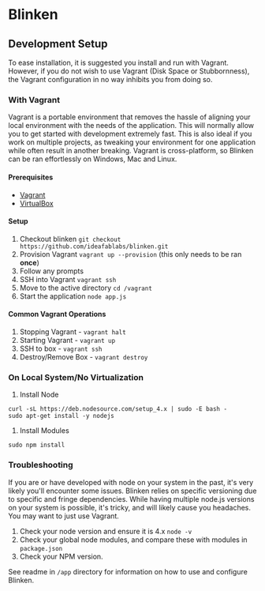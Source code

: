 # Blinken

## Development Setup

To ease installation, it is suggested you install and run with Vagrant. However, if you do not wish to use Vagrant (Disk Space or Stubbornness), the Vagrant configuration in no way inhibits you from doing so.

### With Vagrant

Vagrant is a portable environment that removes the hassle of aligning your local environment with the needs of the application. This will normally allow you to get started with development extremely fast. This is also ideal if you work on multiple projects, as tweaking your environment for one application while often result in another breaking. Vagrant is cross-platform, so Blinken can be ran effortlessly on Windows, Mac and Linux. 

#### Prerequisites 
- [Vagrant](http://vagrantup.com)
- [VirtualBox](https://www.virtualbox.org/wiki/Downloads)

#### Setup
1. Checkout blinken `git checkout https://github.com/ideafablabs/blinken.git`
1. Provision Vagrant `vagrant up --provision` (this only needs to be ran **once**)
1. Follow any prompts
1. SSH into Vagrant `vagrant ssh`
1. Move to the active directory `cd /vagrant`
1. Start the application `node app.js`

#### Common Vagrant Operations
1. Stopping Vagrant - `vagrant halt`
1. Starting Vagrant - `vagrant up`
1. SSH to box - `vagrant ssh`
1. Destroy/Remove Box - `vagrant destroy`

### On Local System/No Virtualization
1. Install Node
```
curl -sL https://deb.nodesource.com/setup_4.x | sudo -E bash -
sudo apt-get install -y nodejs
```

1. Install Modules
```
sudo npm install
```
### Troubleshooting
If you are or have developed with node on your system in the past, it's very likely you'll encounter some issues. Blinken relies on specific versioning due to specific and fringe dependencies. While having multiple node.js versions on your system is possible, it's tricky, and will likely cause you headaches. You may want to just use Vagrant. 

1. Check your node version and ensure it is 4.x `node -v`
1. Check your global node modules, and compare these with modules in `package.json`
1. Check your NPM version. 

See readme in `/app` directory for information on how to use and configure Blinken.
